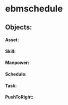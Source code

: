 ebmschedule
===========

Objects:
--------

#### Asset:

#### Skill:

#### Manpower:

#### Schedule:

#### Task:

#### PushToRight: